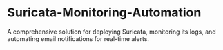 # Suricata-Monitoring-Automation
A comprehensive solution for deploying Suricata, monitoring its logs, and automating email notifications for real-time alerts.
